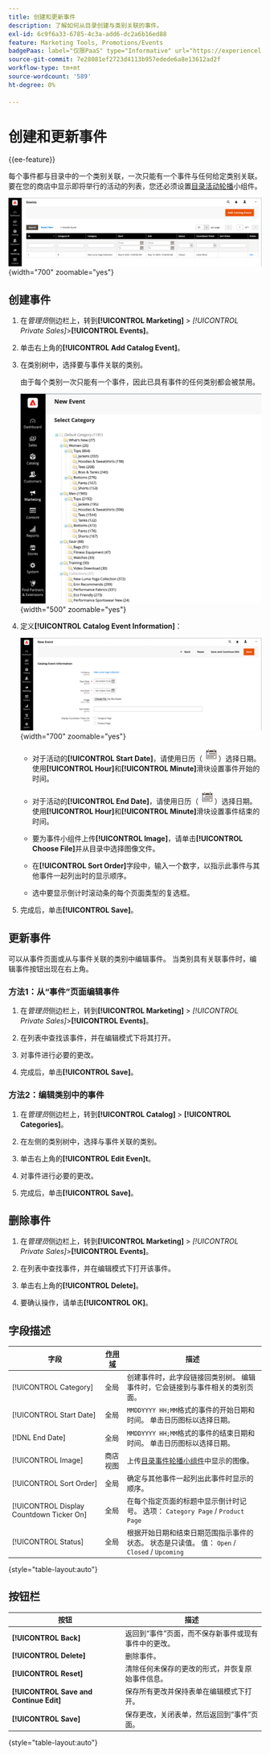 ```yaml
---
title: 创建和更新事件
description: 了解如何从目录创建与类别关联的事件。
exl-id: 6c9f6a33-6785-4c3a-add6-dc2a6b16ed88
feature: Marketing Tools, Promotions/Events
badgePaas: label="仅限PaaS" type="Informative" url="https://experienceleague.adobe.com/en/docs/commerce/user-guides/product-solutions" tooltip="仅适用于云项目(Adobe管理的PaaS基础架构)和内部部署项目上的Adobe Commerce 。"
source-git-commit: 7e28081ef2723d4113b957edede6a8e13612ad2f
workflow-type: tm+mt
source-wordcount: '589'
ht-degree: 0%

---
```


# 创建和更新事件

{{ee-feature}}

每个事件都与目录中的一个类别关联，一次只能有一个事件与任何给定类别关联。 要在您的商店中显示即将举行的活动的列表，您还必须设置[目录活动轮播](../content-design/widget-event-carousel.md)小组件。

![事件列表](./assets/category-events.png){width="700" zoomable="yes"}

## 创建事件

1. 在&#x200B;_管理员_&#x200B;侧边栏上，转到&#x200B;**[!UICONTROL Marketing]** > _[!UICONTROL Private Sales]_>**[!UICONTROL Events]**。

1. 单击右上角的&#x200B;**[!UICONTROL Add Catalog Event]**。

1. 在类别树中，选择要与事件关联的类别。

   由于每个类别一次只能有一个事件，因此已具有事件的任何类别都会被禁用。

   ![新事件 — 类别树](./assets/catalog-events-category-tree.png){width="500" zoomable="yes"}

1. 定义&#x200B;**[!UICONTROL Catalog Event Information]**：

   ![目录事件信息](./assets/catalog-event-information.png){width="700" zoomable="yes"}

   - 对于活动的&#x200B;**[!UICONTROL Start Date]**，请使用日历（![日历图标](../assets/icon-calendar.png)）选择日期。 使用&#x200B;**[!UICONTROL Hour]**&#x200B;和&#x200B;**[!UICONTROL Minute]**&#x200B;滑块设置事件开始的时间。

   - 对于活动的&#x200B;**[!UICONTROL End Date]**，请使用日历（![日历图标](../assets/icon-calendar.png)）选择日期。 使用&#x200B;**[!UICONTROL Hour]**&#x200B;和&#x200B;**[!UICONTROL Minute]**&#x200B;滑块设置事件结束的时间。

   - 要为事件小组件上传&#x200B;**[!UICONTROL Image]**，请单击&#x200B;**[!UICONTROL Choose File]**&#x200B;并从目录中选择图像文件。

   - 在&#x200B;**[!UICONTROL Sort Order]**&#x200B;字段中，输入一个数字，以指示此事件与其他事件一起列出时的显示顺序。

   - 选中要显示倒计时滚动条的每个页面类型的复选框。

1. 完成后，单击&#x200B;**[!UICONTROL Save]**。

## 更新事件

可以从事件页面或从与事件关联的类别中编辑事件。 当类别具有关联事件时，编辑事件按钮出现在右上角。

### 方法1：从“事件”页面编辑事件

1. 在&#x200B;_管理员_&#x200B;侧边栏上，转到&#x200B;**[!UICONTROL Marketing]** > _[!UICONTROL Private Sales]_>**[!UICONTROL Events]**。

1. 在列表中查找该事件，并在编辑模式下将其打开。

1. 对事件进行必要的更改。

1. 完成后，单击&#x200B;**[!UICONTROL Save]**。

### 方法2：编辑类别中的事件

1. 在&#x200B;_管理员_&#x200B;侧边栏上，转到&#x200B;**[!UICONTROL Catalog]** > **[!UICONTROL Categories]**。

1. 在左侧的类别树中，选择与事件关联的类别。

1. 单击右上角的&#x200B;**[!UICONTROL Edit Even]t**。

1. 对事件进行必要的更改。

1. 完成后，单击&#x200B;**[!UICONTROL Save]**。

## 删除事件

1. 在&#x200B;_管理员_&#x200B;侧边栏上，转到&#x200B;**[!UICONTROL Marketing]** > _[!UICONTROL Private Sales]_>**[!UICONTROL Events]**。

1. 在列表中查找事件，并在编辑模式下打开该事件。

1. 单击右上角的&#x200B;**[!UICONTROL Delete]**。

1. 要确认操作，请单击&#x200B;**[!UICONTROL OK]**。

## 字段描述

| 字段 | [作用域](../getting-started/websites-stores-views.md#scope-settings) | 描述 |
|--- |--- |--- |
| [!UICONTROL Category] | 全局 | 创建事件时，此字段链接回类别树。 编辑事件时，它会链接到与事件相关的类别页面。 |
| [!UICONTROL Start Date] | 全局 | `MMDDYYYY HH;MM`格式的事件的开始日期和时间。 单击日历图标以选择日期。 |
| [!DNL End Date] | 全局 | `MMDDYYYY HH;MM`格式的事件的结束日期和时间。 单击日历图标以选择日期。 |
| [!UICONTROL Image] | 商店视图 | 上传[目录事件轮播小组件](../content-design/widget-event-carousel.md)中显示的图像。 |
| [!UICONTROL Sort Order] | 全局 | 确定与其他事件一起列出此事件时显示的顺序。 |
| [!UICONTROL Display Countdown Ticker On] | 全局 | 在每个指定页面的标题中显示倒计时记号。 选项： `Category Page` / `Product Page` |
| [!UICONTROL Status] | 全局 | 根据开始日期和结束日期范围指示事件的状态。 状态是只读值。 值： `Open` / `Closed` / `Upcoming` |

{style="table-layout:auto"}

## 按钮栏

| 按钮 | 描述 |
|--- |--- |
| **[!UICONTROL Back]** | 返回到“事件”页面，而不保存新事件或现有事件中的更改。 |
| **[!UICONTROL Delete]** | 删除事件。 |
| **[!UICONTROL Reset]** | 清除任何未保存的更改的形式，并恢复原始事件信息。 |
| **[!UICONTROL Save and Continue Edit]** | 保存所有更改并保持表单在编辑模式下打开。 |
| **[!UICONTROL Save]** | 保存更改，关闭表单，然后返回到“事件”页面。 |

{style="table-layout:auto"}
